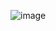![image](https://github.com/KamilaKmiecik/React-ToDo-List/assets/49212490/a433b9b4-d727-488e-953d-dc56e9ecade5)
